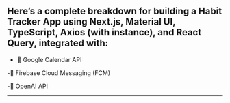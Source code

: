 ## Here’s a complete breakdown for building a Habit Tracker App using Next.js, Material UI, TypeScript, Axios (with instance), and React Query, integrated with:

- 📆 Google Calendar API

-🔔 Firebase Cloud Messaging (FCM)

-🧠 OpenAI API

---
